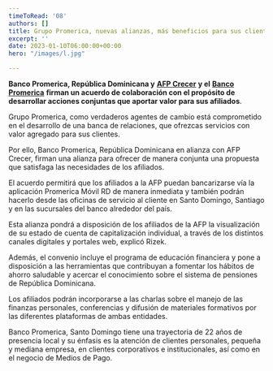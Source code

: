 ```yaml
---
timeToRead: '08'
authors: []
title: Grupo Promerica, nuevas alianzas, más beneficios para sus clientes
excerpt: ''
date: 2023-01-10T06:00:00+00:00
hero: "/images/l.jpg"

---
```

**Banco Promerica, República Dominicana y** [**AFP Crecer**](https://www.afpcrecer.com.do/) **y el** [**Banco Promerica**](https://www.elcaribe.com.do/gente/sociales/banco-promerica-inaugura-oficinas-corporativas/) **firman un acuerdo de colaboración con el propósito de desarrollar acciones conjuntas que aportar valor para sus afiliados**.

Grupo Promerica, como verdaderos agentes de cambio está comprometido en el desarrollo de una banca de relaciones, que ofrezcas servicios con valor agregado para sus clientes.

Por ello, Banco Promerica, República Dominicana en alianza con AFP Crecer, firman una alianza para ofrecer de manera conjunta una propuesta que satisfaga las necesidades de los afiliados.

El acuerdo permitirá que los afiliados a la AFP puedan bancarizarse vía la aplicación Promerica Móvil RD de manera inmediata y también podrán hacerlo desde las oficinas de servicio al cliente en Santo Domingo, Santiago y en las sucursales del banco alrededor del país.

Esta alianza pondrá a disposición de los afiliados de la AFP la visualización de su estado de cuenta de capitalización individual, a través de los distintos canales digitales y portales web, explicó Rizek.

Además, el convenio incluye el programa de educación financiera y pone a disposición a las herramientas que contribuyan a fomentar los hábitos de ahorro saludable y acercar el conocimiento sobre el sistema de pensiones de República Dominicana.

Los afiliados podrán incorporarse a las charlas sobre el manejo de las finanzas personales, conferencias y difusión de materiales formativos por las diferentes plataformas de ambas entidades.

Banco Promerica, Santo Domingo tiene una trayectoria de 22 años de presencia local y su énfasis es la atención de clientes personales, pequeña y mediana empresa, en clientes corporativos e institucionales, así como en el negocio de Medios de Pago.